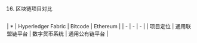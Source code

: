 16. 区块链项目对比
```table
```
 | *  | Hyperledger Fabric | Bitcode | Ethereum |
| - | - | - |
| 项目定位 | 通用联盟链平台 | 数字货币系统 | 通用公有链平台 |
